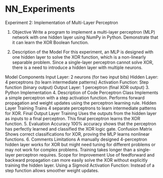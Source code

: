 # NN_Experiments
Experiment 2: Implementation of Multi-Layer Perceptron
1. Objective
Write a program to implement a multi-layer perceptron (MLP) network with one hidden layer using NumPy in Python. Demonstrate that it can learn the XOR Boolean function.

2. Description of the Model
For this experiment, an MLP is designed with one hidden layer to solve the XOR function, which is a non-linearly separable problem. Since a single-layer perceptron cannot solve XOR, there is a need to introduce a hidden layer with multiple neurons.

Model Components
Input Layer: 2 neurons (for two input bits)
Hidden Layer: 4 perceptrons (to learn intermediate patterns)
Activation Function: Step function (binary output)
Output Layer: 1 perceptron (final XOR output)
3. Python Implementation
4. Description of Code
Perceptron Class
Implements a simple perceptron with a step activation function.
Performs forward propagation and weight updates using the perceptron learning rule.
Hidden Layer Training
Trains 4 separate perceptrons to learn intermediate patterns for XOR.
Final Output Layer Training
Uses the outputs from the hidden layer as inputs to a final perceptron.
This final perceptron learns the XOR function.
5. Evaluation
Accuracy
100% accuracy shows that the perceptron has perfectly learned and classified the XOR logic gate.
Confusion Matrix
Shows correct classifications for XOR, proving the MLP learns nonlinear functions.
6. Comments
Limitations
A manually designed 4-perceptron hidden layer works for XOR but might need tuning for different problems or may not work for complex problems.
Training takes longer than a single-layer perceptron requires.
Scope for Improvement
Use of feedforward and backward propagation can more easily solve the XOR without explicitly training the hidden layer.
Using a Sigmoid Activation Function: Instead of a step function allows smoother weight updates.